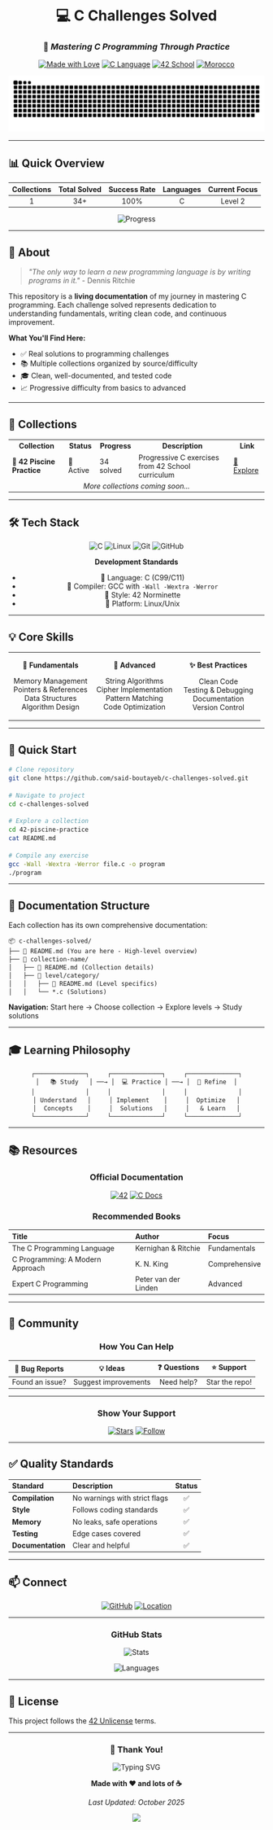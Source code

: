 <div align="center">

# 💻 C Challenges Solved

### 🚀 *Mastering C Programming Through Practice*

[![Made with Love](https://img.shields.io/badge/Made%20with-❤️-red.svg)](https://github.com/said-boutayeb)
[![C Language](https://img.shields.io/badge/Language-C-00599C?style=flat-square&logo=c)](https://en.wikipedia.org/wiki/C_(programming_language))
[![42 School](https://img.shields.io/badge/School-42-000000?style=flat-square)](https://www.42.fr/)
[![Morocco](https://img.shields.io/badge/From-Morocco%20🇲🇦-green?style=flat-square)](https://en.wikipedia.org/wiki/Morocco)

<img src="https://raw.githubusercontent.com/Platane/snk/output/github-contribution-grid-snake.svg" alt="Snake animation" />

</div>

---

## 📊 Quick Overview

<div align="center">

| **Collections** | **Total Solved** | **Success Rate** | **Languages** | **Current Focus** |
|:---------------:|:----------------:|:----------------:|:-------------:|:-----------------:|
| 1 | 34+ | 100% | C | Level 2 |

![Progress](https://progress-bar.dev/67/?title=Overall%20Progress&width=500&color=4CAF50)

</div>

---

## 🎯 About

> *"The only way to learn a new programming language is by writing programs in it."* - Dennis Ritchie

This repository is a **living documentation** of my journey in mastering C programming. Each challenge solved represents dedication to understanding fundamentals, writing clean code, and continuous improvement.

**What You'll Find Here:**
- ✅ Real solutions to programming challenges
- 📚 Multiple collections organized by source/difficulty
- 🎓 Clean, well-documented, and tested code
- 📈 Progressive difficulty from basics to advanced

---

## 📂 Collections

<div align="center">

<table>
<tr>
<th>Collection</th>
<th>Status</th>
<th>Progress</th>
<th>Description</th>
<th>Link</th>
</tr>
<tr>
<td><b>🎯 42 Piscine Practice</b></td>
<td>🔄 Active</td>
<td>34 solved</td>
<td>Progressive C exercises from 42 School curriculum</td>
<td><a href="42-piscine-practice/README.md">📖 Explore</a></td>
</tr>
<tr>
<td colspan="5" align="center"><i>More collections coming soon...</i></td>
</tr>
</table>

</div>

---

## 🛠️ Tech Stack

<div align="center">

![C](https://img.shields.io/badge/C-00599C?style=for-the-badge&logo=c&logoColor=white)
![Linux](https://img.shields.io/badge/Linux-FCC624?style=for-the-badge&logo=linux&logoColor=black)
![Git](https://img.shields.io/badge/Git-E44C30?style=for-the-badge&logo=git&logoColor=white)
![GitHub](https://img.shields.io/badge/GitHub-181717?style=for-the-badge&logo=github&logoColor=white)

**Development Standards**
- 🔹 Language: C (C99/C11)
- 🔹 Compiler: GCC with `-Wall -Wextra -Werror`
- 🔹 Style: 42 Norminette
- 🔹 Platform: Linux/Unix

</div>

---

## 💡 Core Skills

<div align="center">

<table>
<tr>
<td width="33%" align="center">

**🧠 Fundamentals**

Memory Management  
Pointers & References  
Data Structures  
Algorithm Design  

</td>
<td width="33%" align="center">

**🔧 Advanced**

String Algorithms  
Cipher Implementation  
Pattern Matching  
Code Optimization  

</td>
<td width="33%" align="center">

**✨ Best Practices**

Clean Code  
Testing & Debugging  
Documentation  
Version Control  

</td>
</tr>
</table>

</div>

---

## 🚀 Quick Start

```bash
# Clone repository
git clone https://github.com/said-boutayeb/c-challenges-solved.git

# Navigate to project
cd c-challenges-solved

# Explore a collection
cd 42-piscine-practice
cat README.md

# Compile any exercise
gcc -Wall -Wextra -Werror file.c -o program
./program
```

---

## 📖 Documentation Structure

Each collection has its own comprehensive documentation:

```
📦 c-challenges-solved/
├── 📄 README.md (You are here - High-level overview)
├── 📂 collection-name/
│   ├── 📄 README.md (Collection details)
│   ├── 📂 level/category/
│   │   ├── 📄 README.md (Level specifics)
│   │   └── *.c (Solutions)
```

**Navigation:** Start here → Choose collection → Explore levels → Study solutions

---

## 🎓 Learning Philosophy

<div align="center">

```
┌──────────────┐     ┌──────────────┐     ┌──────────────┐
│   📚 Study   │ ──→ │  💻 Practice │ ──→ │  🔄 Refine  │
│              │     │              │     │              │
│ Understand   │     │ Implement    │     │  Optimize   │
│  Concepts    │     │  Solutions   │     │   & Learn   │
└──────────────┘     └──────────────┘     └──────────────┘
```

</div>

---

## 📚 Resources

<div align="center">

### Official Documentation

[![42](https://img.shields.io/badge/42-Network-black?style=for-the-badge)](https://www.42.fr/)
[![C Docs](https://img.shields.io/badge/C-Reference-blue?style=for-the-badge)](https://en.cppreference.com/w/c)

### Recommended Books

| Title | Author | Focus |
|:------|:-------|:------|
| The C Programming Language | Kernighan & Ritchie | Fundamentals |
| C Programming: A Modern Approach | K. N. King | Comprehensive |
| Expert C Programming | Peter van der Linden | Advanced |

</div>

---

## 🤝 Community

<div align="center">

### How You Can Help

| 🐛 Bug Reports | 💡 Ideas | ❓ Questions | ⭐ Support |
|:-------------:|:--------:|:------------:|:----------:|
| Found an issue? | Suggest improvements | Need help? | Star the repo! |

---

### Show Your Support

[![Stars](https://img.shields.io/github/stars/said-boutayeb/c-challenges-solved?style=social)](https://github.com/said-boutayeb/c-challenges-solved)
[![Follow](https://img.shields.io/github/followers/said-boutayeb?style=social)](https://github.com/said-boutayeb)

</div>

---

## ✅ Quality Standards

<div align="center">

| Standard | Description | Status |
|:---------|:------------|:------:|
| **Compilation** | No warnings with strict flags | ✅ |
| **Style** | Follows coding standards | ✅ |
| **Memory** | No leaks, safe operations | ✅ |
| **Testing** | Edge cases covered | ✅ |
| **Documentation** | Clear and helpful | ✅ |

</div>

---

## 📫 Connect

<div align="center">

[![GitHub](https://img.shields.io/badge/GitHub-said--boutayeb-181717?style=for-the-badge&logo=github)](https://github.com/said-boutayeb)
[![Location](https://img.shields.io/badge/📍-El%20Jadida,%20Morocco-red?style=for-the-badge)](https://en.wikipedia.org/wiki/El_Jadida)

---

### GitHub Stats

![Stats](https://github-readme-stats.vercel.app/api?username=said-boutayeb&show_icons=true&theme=radical&hide_border=true)

![Languages](https://github-readme-stats.vercel.app/api/top-langs/?username=said-boutayeb&layout=compact&theme=radical&hide_border=true)

</div>

---

## 📝 License

This project follows the [42 Unlicense](https://github.com/gcamerli/42unlicense) terms.

---

<div align="center">

### 🎉 Thank You!

<img src="https://readme-typing-svg.herokuapp.com?font=Fira+Code&pause=1000&color=00F7FF&center=true&vCenter=true&width=435&lines=Happy+Coding!+%F0%9F%9A%80;Keep+Learning!+%F0%9F%93%9A;Never+Stop+Growing!+%F0%9F%8C%B1" alt="Typing SVG" />

**Made with ❤️ and lots of ☕**

*Last Updated: October 2025*

<img src="https://capsule-render.vercel.app/api?type=waving&color=gradient&height=100&section=footer" />

</div>

